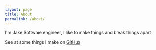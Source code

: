 ```yaml
---
layout: page
title: About
permalink: /about/
---
```


I'm Jake
Software engineer, I like to make things and break things apart

See at some things I make on
[GitHub][Github]


[github]: https://github.com/xtenduke
